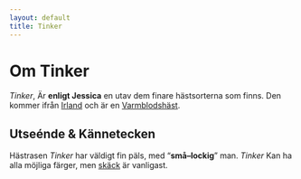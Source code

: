 ```yaml
---
layout: default
title: Tinker
---
```

Om Tinker
=========
*Tinker*, Är __enligt Jessica__ en utav dem finare hästsorterna som finns. Den kommer ifrån [Irland][I] och är en [Varmblodshäst][2].

Utseénde & Kännetecken
----------------------
Hästrasen *Tinker* har väldigt fin päls, med “__små&ndash;lockig__” man. *Tinker* Kan ha alla möjliga färger, men [skäck][1] är vanligast.


 [I]: ../land/Irland.html
 [1]: ../glosor/Sk%C3%A4ck.html
 [2]: ../glosor/Varmblod.html

